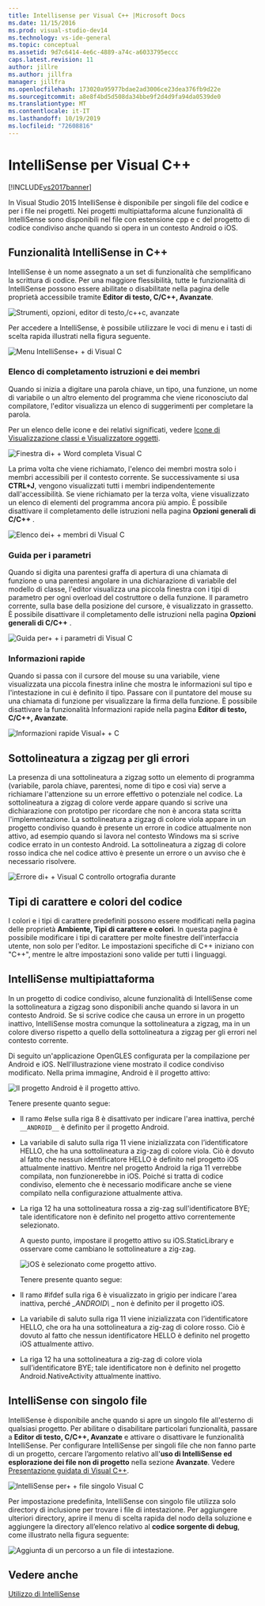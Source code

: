 ```yaml
---
title: Intellisense per Visual C++ |Microsoft Docs
ms.date: 11/15/2016
ms.prod: visual-studio-dev14
ms.technology: vs-ide-general
ms.topic: conceptual
ms.assetid: 9d7c6414-4e6c-4889-a74c-a6033795eccc
caps.latest.revision: 11
author: jillre
ms.author: jillfra
manager: jillfra
ms.openlocfilehash: 173020a95977bdae2ad3006ce23dea376fb9d22e
ms.sourcegitcommit: a8e8f4bd5d508da34bbe9f2d4d9fa94da0539de0
ms.translationtype: MT
ms.contentlocale: it-IT
ms.lasthandoff: 10/19/2019
ms.locfileid: "72608816"
---
```

# <a name="visual-c-intellisense"></a>IntelliSense per Visual C++
[!INCLUDE[vs2017banner](../includes/vs2017banner.md)]

In Visual Studio 2015 IntelliSense è disponibile per singoli file del codice e per i file nei progetti. Nei progetti multipiattaforma alcune funzionalità di IntelliSense sono disponibili nel file con estensione cpp e c del progetto di codice condiviso anche quando si opera in un contesto Android o iOS.

## <a name="intellisense-features-in-c"></a>Funzionalità IntelliSense in C++
 IntelliSense è un nome assegnato a un set di funzionalità che semplificano la scrittura di codice. Per una maggiore flessibilità, tutte le funzionalità di IntelliSense possono essere abilitate o disabilitate nella pagina delle proprietà accessibile tramite **Editor di testo, C/C++, Avanzate**.

 ![Strumenti, opzioni, editor di testo,&#47;c&#43;&#43;c, avanzate](../ide/media/sintellisensecpptoolsoptions.PNG "sIntelliSenseCppToolsOptions")

 Per accedere a IntelliSense, è possibile utilizzare le voci di menu e i tasti di scelta rapida illustrati nella figura seguente.

 ![Menu IntelliSense&#43; &#43; di Visual C](../ide/media/vs2015-cpp-intellisense-menu.png "vs2015_cpp_intellisense_menu")

### <a name="statement-completion-and-member-list"></a>Elenco di completamento istruzioni e dei membri
 Quando si inizia a digitare una parola chiave, un tipo, una funzione, un nome di variabile o un altro elemento del programma che viene riconosciuto dal compilatore, l'editor visualizza un elenco di suggerimenti per completare la parola.

 Per un elenco delle icone e dei relativi significati, vedere [Icone di Visualizzazione classi e Visualizzatore oggetti](../ide/class-view-and-object-browser-icons.md).

 ![Finestra di&#43; &#43; Word completa Visual C](../ide/media/vs2015-cpp-complete-word.png "vs2015_cpp_complete_word")

 La prima volta che viene richiamato, l'elenco dei membri mostra solo i membri accessibili per il contesto corrente. Se successivamente si usa **CTRL+J**, vengono visualizzati tutti i membri indipendentemente dall'accessibilità. Se viene richiamato per la terza volta, viene visualizzato un elenco di elementi del programma ancora più ampio. È possibile disattivare il completamento delle istruzioni nella pagina **Opzioni generali di C/C++** .

 ![Elenco dei&#43; &#43; membri di Visual C](../ide/media/vs2015-cpp-list-members.png "vs2015_cpp_list_members")

### <a name="parameter-help"></a>Guida per i parametri
 Quando si digita una parentesi graffa di apertura di una chiamata di funzione o una parentesi angolare in una dichiarazione di variabile del modello di classe, l'editor visualizza una piccola finestra con i tipi di parametro per ogni overload del costruttore o della funzione. Il parametro corrente, sulla base della posizione del cursore, è visualizzato in grassetto. È possibile disattivare il completamento delle istruzioni nella pagina **Opzioni generali di C/C++** .

 ![Guida per&#43; &#43; i parametri di Visual C](../ide/media/vs-2015-cpp-param-help.png "vs_2015_cpp_param_help")

### <a name="quick-info"></a>Informazioni rapide
 Quando si passa con il cursore del mouse su una variabile, viene visualizzata una piccola finestra inline che mostra le informazioni sul tipo e l'intestazione in cui è definito il tipo. Passare con il puntatore del mouse su una chiamata di funzione per visualizzare la firma della funzione. È possibile disattivare la funzionalità Informazioni rapide nella pagina **Editor di testo, C/C++, Avanzate**.

 ![Informazioni rapide Visual&#43; &#43; C](../ide/media/vs2015-cpp-quickinfo.png "vs2015_cpp_quickInfo")

## <a name="error-squiggles"></a>Sottolineatura a zigzag per gli errori
 La presenza di una sottolineatura a zigzag sotto un elemento di programma (variabile, parola chiave, parentesi, nome di tipo e così via) serve a richiamare l'attenzione su un errore effettivo o potenziale nel codice. La sottolineatura a zigzag di colore verde appare quando si scrive una dichiarazione con prototipo per ricordare che non è ancora stata scritta l'implementazione. La sottolineatura a zigzag di colore viola appare in un progetto condiviso quando è presente un errore in codice attualmente non attivo, ad esempio quando si lavora nel contesto Windows ma si scrive codice errato in un contesto Android. La sottolineatura a zigzag di colore rosso indica che nel codice attivo è presente un errore o un avviso che è necessario risolvere.

 ![Errore di&#43; &#43; Visual C controllo ortografia durante](../ide/media/vs2015-cpp-error-quiggles.png "vs2015_cpp_error_quiggles")

## <a name="code-colorization-and-fonts"></a>Tipi di carattere e colori del codice
 I colori e i tipi di carattere predefiniti possono essere modificati nella pagina delle proprietà **Ambiente, Tipi di carattere e colori**. In questa pagina è possibile modificare i tipi di carattere per molte finestre dell'interfaccia utente, non solo per l'editor. Le impostazioni specifiche di C++ iniziano con "C++", mentre le altre impostazioni sono valide per tutti i linguaggi.

## <a name="cross-platform-intellisense"></a>IntelliSense multipiattaforma
 In un progetto di codice condiviso, alcune funzionalità di IntelliSense come la sottolineatura a zigzag sono disponibili anche quando si lavora in un contesto Android. Se si scrive codice che causa un errore in un progetto inattivo, IntelliSense mostra comunque la sottolineatura a zigzag, ma in un colore diverso rispetto a quello della sottolineatura a zigzag per gli errori nel contesto corrente.

 Di seguito un'applicazione OpenGLES configurata per la compilazione per Android e iOS. Nell’illustrazione viene mostrato il codice condiviso modificato. Nella prima immagine, Android è il progetto attivo:

 ![Il progetto Android è il progetto attivo.](../ide/media/intellisensecppcrossplatform.png "IntelliSenseCppCrossPlatform")

 Tenere presente quanto segue:

- Il ramo #else sulla riga 8 è disattivato per indicare l'area inattiva, perché `__ANDROID__` è definito per il progetto Android.

- La variabile di saluto sulla riga 11 viene inizializzata con l’identificatore HELLO, che ha una sottolineatura a zig-zag di colore viola. Ciò è dovuto al fatto che nessun identificatore HELLO è definito nel progetto iOS attualmente inattivo. Mentre nel progetto Android la riga 11 verrebbe compilata, non funzionerebbe in iOS. Poiché si tratta di codice condiviso, elemento che è necessario modificare anche se viene compilato nella configurazione attualmente attiva.

- La riga 12 ha una sottolineatura rossa a zig-zag sull'identificatore BYE; tale identificatore non è definito nel progetto attivo correntemente selezionato.

  A questo punto, impostare il progetto attivo su iOS.StaticLibrary e osservare come cambiano le sottolineature a zig-zag.

  ![iOS è selezionato come progetto attivo.](../ide/media/intellisensecppcrossplatform2.png "IntelliSenseCppCrossPlatform2")

  Tenere presente quanto segue:

- Il ramo #ifdef sulla riga 6 è visualizzato in grigio per indicare l'area inattiva, perché *_ANDROID\\* \_ non è definito per il progetto iOS.

- La variabile di saluto sulla riga 11 viene inizializzata con l’identificatore HELLO, che ora ha una sottolineatura a zig-zag di colore rosso. Ciò è dovuto al fatto che nessun identificatore HELLO è definito nel progetto iOS attualmente attivo.

- La riga 12 ha una sottolineatura a zig-zag di colore viola sull’identificatore BYE; tale identificatore non è definito nel progetto Android.NativeActivity attualmente inattivo.

## <a name="single-file-intellisense"></a>IntelliSense con singolo file
 IntelliSense è disponibile anche quando si apre un singolo file all'esterno di qualsiasi progetto. Per abilitare o disabilitare particolari funzionalità, passare a **Editor di testo, C/C++, Avanzate** e attivare o disattivare le funzionalità IntelliSense. Per configurare IntelliSense per singoli file che non fanno parte di un progetto, cercare l’argomento relativo all'**uso di IntelliSense ed esplorazione dei file non di progetto** nella sezione **Avanzate**. Vedere [Presentazione guidata di Visual C++](https://msdn.microsoft.com/499cb66f-7df1-45d6-8b6b-33d94fd1f17c).

 ![IntelliSense per&#43; &#43; file singolo Visual C](../ide/media/vs2015-cpp-single-file-intellisense.png "vs2015_cpp_single_file_intellisense")

 Per impostazione predefinita, IntelliSense con singolo file utilizza solo directory di inclusione per trovare i file di intestazione. Per aggiungere ulteriori directory, aprire il menu di scelta rapida del nodo della soluzione e aggiungere la directory all’elenco relativo al **codice sorgente di debug**, come illustrato nella figura seguente:

 ![Aggiunta di un percorso a un file di intestazione.](../ide/media/intellisensedebugyourcode.jpg "IntelliSenseDebugYourCode")

## <a name="see-also"></a>Vedere anche
 [Utilizzo di IntelliSense](../ide/using-intellisense.md)

